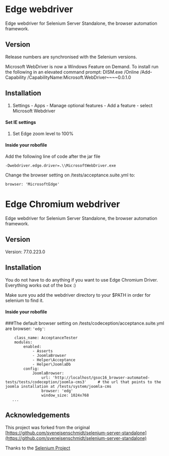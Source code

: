 # Edge webdriver 

Edge webdriver for Selenium Server Standalone, the browser automation framework.

## Version
Release numbers are synchronised with the Selenium versions.

Microsoft WebDriver is now a Windows Feature on Demand.
To install run the following in an elevated command prompt:
DISM.exe /Online /Add-Capability /CapabilityName:Microsoft.WebDriver~~~~0.0.1.0

## Installation

1. Settings - Apps - Manage optional features - Add a feature - select Microsoft Webdriver

#### Set IE settings

1. Set Edge zoom level to 100%

#### Inside your robofile

Add the following line of code after the jar file

```
-Dwebdriver.edge.driver=.\\MicrosoftWebDriver.exe
```

Change the browser setting on /tests/acceptance.suite.yml to:

```
browser: 'MicrosoftEdge'
```

# Edge Chromium webdriver 

Edge webdriver for Selenium Server Standalone, the browser automation framework.

## Version

Version: 77.0.223.0

## Installation

You do not have to do anything if you want to use Edge Chromium Driver. Everything works out of the box :)

Make sure you add the webdriver directory to your $PATH in order for selenium to find it.

#### Inside your robofile

###The default browser setting on /tests/codeception/acceptance.suite.yml are browser: ``'edg'``:
```
    class_name: AcceptanceTester
    modules:
        enabled:
            - Asserts
            - JoomlaBrowser
            - Helper\Acceptance
            - Helper\JoomlaDb
        config:
            JoomlaBrowser:
                url: 'http://localhost/gsoc16_browser-automated-tests/tests/codeception/joomla-cms3'     # the url that points to the joomla installation at /tests/system/joomla-cms
                browser: 'edg'
                window_size: 1024x768
   ...
```

## Acknowledgements
This project was forked from the original [https://github.com/sveneisenschmidt/selenium-server-standalone](https://github.com/sveneisenschmidt/selenium-server-standalone)

Thanks to the [Selenium Project](http://docs.seleniumhq.org/)
